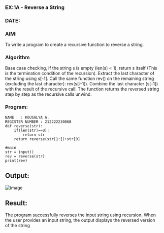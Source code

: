 ### EX:1A - Reverse a String
### DATE:
### AIM:
To write a program to create a recursive function to reverse a string.

### Algorithm
Base case checking, if the string s is empty (len(s) < 1), return s itself (This is the termination condition of the recursion).
Extract the last character of the string using s[-1].
Call the same function rev() on the remaining string (excluding the last character): rev(s[:-1]).
Combine the last character (s[-1]) with the result of the recursive call.
The function returns the reversed string step by step as the recursive calls unwind.
### Program:
```
NAME   : KOUSALYA A.
REGISTER NUMBER : 212222230068
def reverse(str):
    if(len(str)==0):
        return str
    return reverse(str[1:])+str[0]
    
#main
str = input()
rev = reverse(str)
print(rev)
```
## Output:
![image](https://github.com/user-attachments/assets/401b6fcc-50ff-4f48-be9f-962ac9ab8f90)

## Result:
The program successfully reverses the input string using recursion. When the user provides an input string, the output displays the reversed version of the string
